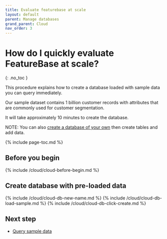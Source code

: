 ```yaml
---
title: Evaluate featurebase at scale
layout: default
parent: Manage databases
grand_parent: Cloud
nav_order: 3
---
```


# How do I quickly evaluate FeatureBase at scale?
{: .no_toc }

This procedure explains how to create a database loaded with sample data you can query immediately.

Our sample dataset contains 1 billion customer records with attributes that are commonly used for customer segmentation.

It will take approximately 10 minutes to create the database.

NOTE: You can also [create a database of your own](/docs/cloud/cloud-databases/cloud-db-create) then create tables and add data.

{% include page-toc.md %}

## Before you begin

{% include /cloud/cloud-before-begin.md %}

## Create database with pre-loaded data

{% include /cloud/cloud-db-new-name.md %}
{% include /cloud/cloud-db-load-sample.md %}
{% include /cloud/cloud-db-click-create.md %}

## Next step

* [Query sample data](/docs/cloud/cloud-query/cloud-query-data)
